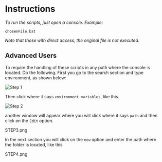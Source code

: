 # Instructions
_To run the scripts, just open a console._
_Example:_
```
chosenFile.bat
```
_Note that those with direct access, the original file is not executed._

## Advanced Users
To require the handling of these scripts in any path where the console is located. Do the following.
First you go to the search section and type environment, as shown below:

![Step 1](https://imgur.com/a/Gbox51D)

Then click where it says `environment variables`, like this.

![Step 2](https://imgur.com/gallery/qzK2cw7)

another window will appear where you will click where it says `path` and then click on the `Edit` option.

STEP3.png

In the next section you will click on the `new` option and enter the path where the folder is located, like this

STEP4.png

